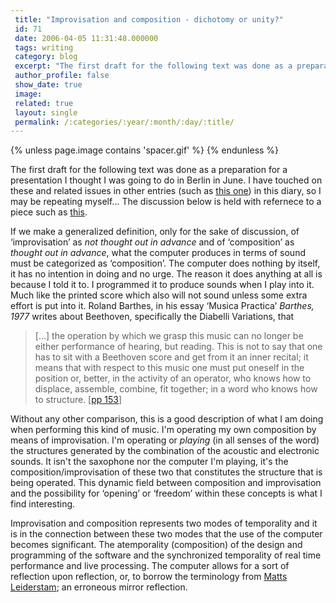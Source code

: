 ```yaml
---
 title: "Improvisation and composition - dichotomy or unity?"
 id: 71
 date: 2006-04-05 11:31:48.000000
 tags: writing
 category: blog
 excerpt: "The first draft for the following text was done as a preparation for a presentation I thought I was going to do in Berlin in June. I have touched on these and related issues in other entries (such as ..."
 author_profile: false
 show_date: true
 image: 
 related: true
 layout: single
 permalink: /:categories/:year/:month/:day/:title/
---
```

{% unless page.image contains 'spacer.gif' %}
{% endunless %}

The first draft for the following text was done as a preparation for a presentation I thought I was going to do in Berlin in June. I have touched on these and related issues in other entries (such as <a href="http://www.henrikfrisk.com/diary/archives/2005/05/improvisation_b.php">this one</a>) in this diary, so I may be repeating myself... The discussion below is held with refernece to a piece such as <a href="http://www.henrikfrisk.com/index.jsp?metaId=music&amp;id=music&amp;about=1&amp;field=name&amp;query=Insanity">this</a>. 


If we make a generalized definition, only for the sake of discussion, of &lsquo;improvisation&rsquo; as <em>not thought out in advance</em> and of &lsquo;composition&rsquo; as <em>thought out in advance</em>, what the computer produces in terms of sound must be categorized as &lsquo;composition&rsquo;. The computer does nothing by itself, it has no intention in doing and no urge. The reason it does anything at all is because I told it to. I programmed it to produce sounds when I play into it. Much like the printed score which also will not sound unless some extra effort is put into it. Roland Barthes, in his essay &lsquo;Musica Practica&rsquo; <i id="Barthes, Roland" title="Image Music Text" class="Fontana Press" style="1977" dir="Musica Practica, pp149-154">Barthes, 1977</i> writes about Beethoven, specifically the Diabelli Variations, that
<blockquote>
&#91;...&#93; the operation by which we grasp this music can no longer be either performance of hearing, but reading. This is not to say that one has to sit with a Beethoven score and get from it an inner recital; it means that with respect to this music one must put oneself in the position or, better, in the activity of an operator, who knows how to displace, assemble, combine, fit together; in a word who knows how to structure. &#91;<a href="http://www.henrikfrisk.com/diary/bibliography.html">pp 153</a>&#93;
</blockquote>Without any other comparison, this is a good description of what I am doing when performing this kind of music. I'm operating my own composition by means of improvisation. I'm operating or <em>playing</em> (in all senses of the word) the structures generated by the combination of the acoustic and electronic sounds. It isn't the saxophone nor the computer I'm playing, it's the composition/improvisation of these two that constitutes the structure that is being operated. This dynamic field between composition and improvisation and the possibility for &lsquo;opening&rsquo; or &lsquo;freedom&rsquo; within these concepts is what I find interesting. 


Improvisation and composition represents two modes of temporality and it is in the connection between these two modes that the use of the computer becomes significant. The atemporality (composition) of the design and programming of the software and the synchronized temporality of real time performance and live processing. The computer allows for a sort of reflection upon reflection, or, to borrow the terminology from <a href="http://www.seeandseen.net/">Matts Leiderstam</a>; an erroneous mirror reflection.
